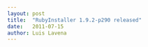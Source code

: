 ```yaml
---
layout: post
title:  "RubyInstaller 1.9.2-p290 released"
date:   2011-07-15
author: Luis Lavena
---
```


